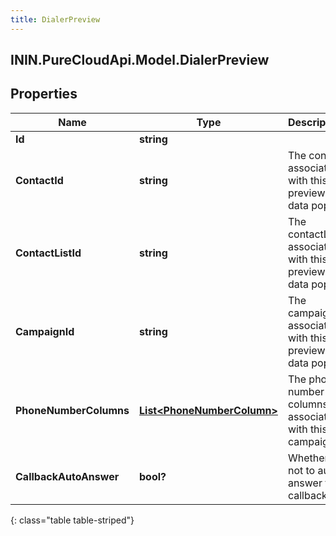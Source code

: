 ```yaml
---
title: DialerPreview
---
```

## ININ.PureCloudApi.Model.DialerPreview

## Properties

|Name | Type | Description | Notes|
|------------ | ------------- | ------------- | -------------|
| **Id** | **string** |  | [optional] |
| **ContactId** | **string** | The contact associated with this preview data pop | [optional] |
| **ContactListId** | **string** | The contactList associated with this preview data pop. | [optional] |
| **CampaignId** | **string** | The campaignId associated with this preview data pop. | [optional] |
| **PhoneNumberColumns** | [**List&lt;PhoneNumberColumn&gt;**](PhoneNumberColumn.html) | The phone number columns associated with this campaign | [optional] |
| **CallbackAutoAnswer** | **bool?** | Whether or not to auto answer the callback | [optional] |
{: class="table table-striped"}


